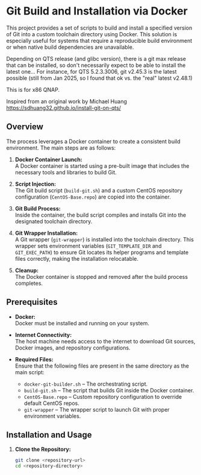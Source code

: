 # Git Build and Installation via Docker

This project provides a set of scripts to build and install a specified version of Git into a custom toolchain directory using Docker. This solution is especially useful for systems that require a reproducible build environment or when native build dependencies are unavailable.

Depending on QTS release (and glibc version), there is a git max release that can be installed, so don't necessarily expect to be able to install the latest one... For instance, for QTS 5.2.3.3006, git v2.45.3 is the latest possible (still from Jan 2025, so I found that ok vs. the "real" latest v2.48.1)

This is for x86 QNAP.

Inspired from an original work by Michael Huang
https://sdhuang32.github.io/install-git-on-qts/

## Overview

The process leverages a Docker container to create a consistent build environment. The main steps are as follows:

1. **Docker Container Launch:**  
   A Docker container is started using a pre-built image that includes the necessary tools and libraries to build Git.
   
2. **Script Injection:**  
   The Git build script (`build-git.sh`) and a custom CentOS repository configuration (`CentOS-Base.repo`) are copied into the container.
   
3. **Git Build Process:**  
   Inside the container, the build script compiles and installs Git into the designated toolchain directory.
   
4. **Git Wrapper Installation:**  
   A Git wrapper (`git-wrapper`) is installed into the toolchain directory. This wrapper sets environment variables (`GIT_TEMPLATE_DIR` and `GIT_EXEC_PATH`) to ensure Git locates its helper programs and template files correctly, making the installation relocatable.
   
5. **Cleanup:**  
   The Docker container is stopped and removed after the build process completes.

## Prerequisites

- **Docker:**  
  Docker must be installed and running on your system.

- **Internet Connectivity:**  
  The host machine needs access to the internet to download Git sources, Docker images, and repository configurations.

- **Required Files:**  
  Ensure that the following files are present in the same directory as the main script:
  - `docker-git-builder.sh` – The orchestrating script.
  - `build-git.sh` – The script that builds Git inside the Docker container.
  - `CentOS-Base.repo` – Custom repository configuration to override default CentOS repos.
  - `git-wrapper` – The wrapper script to launch Git with proper environment variables.

## Installation and Usage

1. **Clone the Repository:**

   ```bash
   git clone <repository-url>
   cd <repository-directory>
